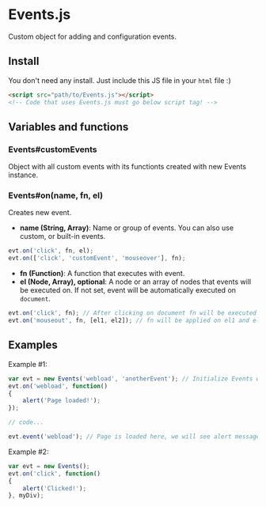 # Events.js
Custom object for adding and configuration events.

## Install
You don't need any install. Just include this JS file in your `html` file :)
```html
<script src="path/to/Events.js"></script>
<!-- Code that uses Events.js must go below script tag! -->
```

## Variables and functions
### Events#customEvents
Object with all custom events with its functionts created with new Events instance.
### Events#on(name, fn, el)
Creates new event.
* **name (String, Array)**: Name or group of events. You can also use custom, or built-in events.
```javascript
evt.on('click', fn, el);
evt.on(['click', 'customEvent', 'mouseover'], fn);
```
* **fn (Function)**: A function that executes with event.
* **el (Node, Array), optional**: A node or an array of nodes that events will be executed on. If not set, event will be automatically executed on `document`.
```javascript
evt.on('click', fn); // After clicking on document fn will be executed
evt.on('mouseout', fn, [el1, el2]); // fn will be applied on el1 and el2
```

## Examples
Example #1:
```javascript
var evt = new Events('webload', 'anotherEvent'); // Initialize Events with new custom events
evt.on('webload', function()
{
    alert('Page loaded!');
});

// code...

evt.event('webload'); // Page is loaded here, we will see alert message
```
Example #2:
```javascript
var evt = new Events();
evt.on('click', function()
{
    alert('Clicked!');
}, myDiv);
```

